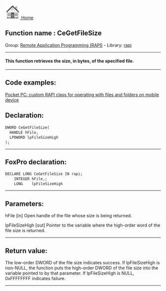 [<img src="../../images/home.png"> Home ](https://github.com/VFPX/Win32API)  

## Function name : CeGetFileSize
Group: [Remote Application Programming (RAPI)](../../functions_group.md#Remote_Application_Programming_(RAPI))  -  Library: [rapi](../../Libraries.md#rapi)  
***  


#### This function retrieves the size, in bytes, of the specified file.
***  


## Code examples:
[Pocket PC: custom RAPI class for operating with files and folders on mobile device](../../samples/sample_448.md)  

## Declaration:
```foxpro  
DWORD CeGetFileSize(
  HANDLE hFile,
  LPDWORD lpFileSizeHigh
);  
```  
***  


## FoxPro declaration:
```foxpro  
DECLARE LONG CeGetFileSize IN rapi;
	INTEGER hFile,;
	LONG    lpFileSizeHigh  
```  
***  


## Parameters:
hFile 
[in] Open handle of the file whose size is being returned.

lpFileSizeHigh 
[out] Pointer to the variable where the high-order word of the file size is returned.  
***  


## Return value:
The low-order DWORD of the file size indicates success. If lpFileSizeHigh is non-NULL, the function puts the high-order DWORD of the file size into the variable pointed to by that parameter. If lpFileSizeHigh is NULL, 0xFFFFFFFF indicates failure.  
***  

